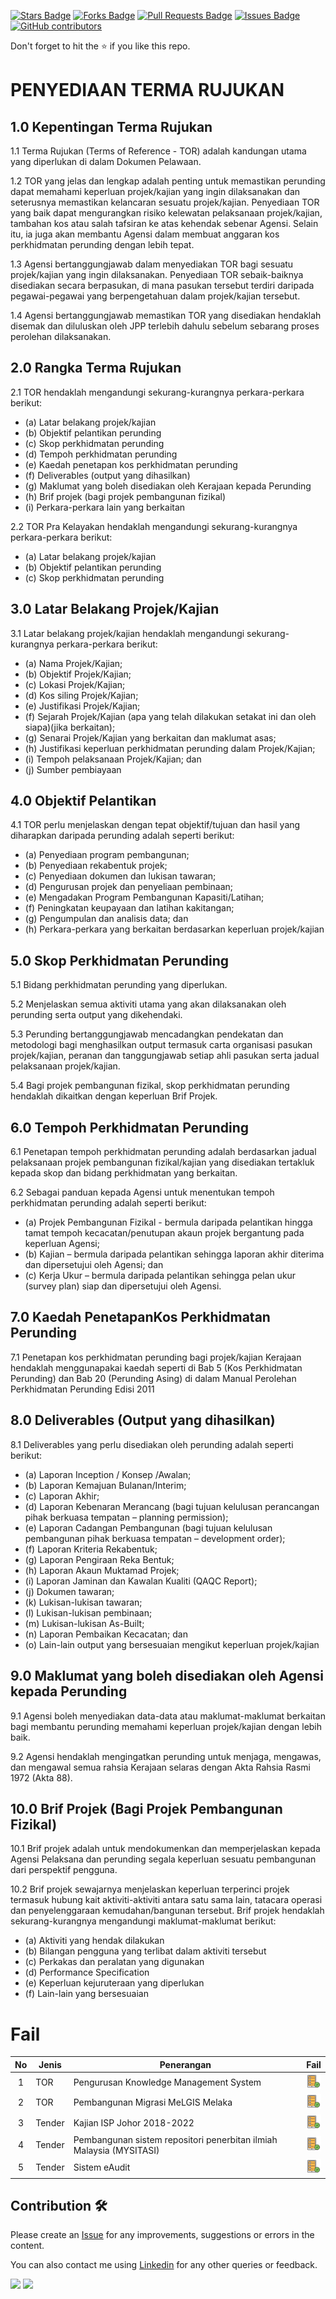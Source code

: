 <a href="https://github.com/drshahizan/myTOR/stargazers"><img src="https://img.shields.io/github/stars/drshahizan/myTOR" alt="Stars Badge"/></a>
<a href="https://github.com/drshahizan/myTOR/network/members"><img src="https://img.shields.io/github/forks/drshahizan/myTOR" alt="Forks Badge"/></a>
<a href="https://github.com/drshahizan/myTOR/pulls"><img src="https://img.shields.io/github/issues-pr/drshahizan/myTOR" alt="Pull Requests Badge"/></a>
<a href="https://github.com/drshahizan/myTOR"><img src="https://img.shields.io/github/issues/drshahizan/myTOR" alt="Issues Badge"/></a>
<a href="https://github.com/drshahizan/myTOR/graphs/contributors"><img alt="GitHub contributors" src="https://img.shields.io/github/contributors/drshahizan/myTOR?color=2b9348"></a>

Don't forget to hit the :star: if you like this repo.

# PENYEDIAAN TERMA RUJUKAN

## 1.0 Kepentingan Terma Rujukan

1.1 Terma Rujukan (Terms of Reference - TOR) adalah kandungan utama yang diperlukan di dalam Dokumen Pelawaan.

1.2 TOR yang jelas dan lengkap adalah penting untuk memastikan perunding dapat memahami keperluan projek/kajian yang ingin dilaksanakan dan seterusnya memastikan kelancaran sesuatu projek/kajian. Penyediaan TOR yang baik dapat mengurangkan risiko kelewatan pelaksanaan projek/kajian, tambahan kos atau salah tafsiran ke atas kehendak sebenar Agensi. Selain itu, ia juga akan membantu Agensi dalam membuat anggaran kos perkhidmatan perunding dengan lebih tepat.

1.3 Agensi bertanggungjawab dalam menyediakan TOR bagi sesuatu projek/kajian yang ingin dilaksanakan. Penyediaan TOR sebaik-baiknya disediakan secara berpasukan, di mana pasukan tersebut terdiri daripada pegawai-pegawai yang berpengetahuan dalam projek/kajian tersebut.

1.4 Agensi bertanggungjawab memastikan TOR yang disediakan hendaklah disemak dan diluluskan oleh JPP terlebih dahulu sebelum sebarang proses perolehan dilaksanakan.

## 2.0 Rangka Terma Rujukan

2.1 TOR hendaklah mengandungi sekurang-kurangnya perkara-perkara berikut:
- (a) Latar belakang projek/kajian
- (b) Objektif pelantikan perunding
- (c) Skop perkhidmatan perunding
- (d) Tempoh perkhidmatan perunding
- (e) Kaedah penetapan kos perkhidmatan perunding
- (f) Deliverables (output yang dihasilkan)
- (g) Maklumat yang boleh disediakan oleh Kerajaan kepada Perunding
- (h) Brif projek (bagi projek pembangunan fizikal)
- (i) Perkara-perkara lain yang berkaitan

2.2 TOR Pra Kelayakan hendaklah mengandungi sekurang-kurangnya perkara-perkara berikut:
- (a) Latar belakang projek/kajian
- (b) Objektif pelantikan perunding
- (c) Skop perkhidmatan perunding

## 3.0 Latar Belakang Projek/Kajian

3.1 Latar belakang projek/kajian hendaklah mengandungi sekurang-kurangnya perkara-perkara berikut:
- (a) Nama Projek/Kajian;
- (b) Objektif Projek/Kajian;
- (c) Lokasi Projek/Kajian;
- (d) Kos siling Projek/Kajian;
- (e) Justifikasi Projek/Kajian;
- (f) Sejarah Projek/Kajian (apa yang telah dilakukan setakat ini dan oleh siapa)(jika berkaitan);
- (g) Senarai Projek/Kajian yang berkaitan dan maklumat asas;
- (h) Justifikasi keperluan perkhidmatan perunding dalam Projek/Kajian;
- (i) Tempoh pelaksanaan Projek/Kajian; dan
- (j) Sumber pembiayaan

## 4.0 Objektif Pelantikan

4.1 TOR perlu menjelaskan dengan tepat objektif/tujuan dan hasil yang diharapkan daripada perunding adalah seperti berikut:
- (a) Penyediaan program pembangunan;
- (b) Penyediaan rekabentuk projek;
- (c) Penyediaan dokumen dan lukisan tawaran;
- (d) Pengurusan projek dan penyeliaan pembinaan;
- (e) Mengadakan Program Pembangunan Kapasiti/Latihan;
- (f) Peningkatan keupayaan dan latihan kakitangan;
- (g) Pengumpulan dan analisis data; dan
- (h) Perkara-perkara yang berkaitan berdasarkan keperluan projek/kajian

## 5.0 Skop Perkhidmatan Perunding

5.1 Bidang perkhidmatan perunding yang diperlukan.

5.2 Menjelaskan semua aktiviti utama yang akan dilaksanakan oleh perunding serta output yang dikehendaki.

5.3 Perunding bertanggungjawab mencadangkan pendekatan dan metodologi bagi menghasilkan output termasuk carta organisasi pasukan projek/kajian, peranan dan tanggungjawab setiap ahli pasukan serta jadual pelaksanaan projek/kajian.

5.4 Bagi projek pembangunan fizikal, skop perkhidmatan perunding hendaklah dikaitkan dengan keperluan Brif Projek.

## 6.0 Tempoh Perkhidmatan Perunding

6.1 Penetapan tempoh perkhidmatan perunding adalah berdasarkan jadual pelaksanaan projek pembangunan fizikal/kajian yang disediakan tertakluk kepada skop dan bidang perkhidmatan yang berkaitan.

6.2 Sebagai panduan kepada Agensi untuk menentukan tempoh perkhidmatan perunding adalah seperti berikut:
- (a) Projek Pembangunan Fizikal - bermula daripada pelantikan hingga tamat tempoh kecacatan/penutupan akaun projek bergantung pada keperluan Agensi;
- (b) Kajian – bermula daripada pelantikan sehingga laporan akhir diterima dan dipersetujui oleh Agensi; dan
- (c) Kerja Ukur – bermula daripada pelantikan sehingga pelan ukur (survey plan) siap dan dipersetujui oleh Agensi.

## 7.0 Kaedah PenetapanKos Perkhidmatan Perunding

7.1 Penetapan kos perkhidmatan perunding bagi projek/kajian Kerajaan hendaklah menggunapakai kaedah seperti di Bab 5 (Kos Perkhidmatan Perunding) dan Bab 20 (Perunding Asing) di dalam Manual Perolehan Perkhidmatan Perunding Edisi 2011

## 8.0 Deliverables (Output yang dihasilkan)

8.1 Deliverables yang perlu disediakan oleh perunding adalah seperti berikut:
- (a) Laporan Inception / Konsep /Awalan;
- (b) Laporan Kemajuan Bulanan/Interim;
- (c) Laporan Akhir;
- (d) Laporan Kebenaran Merancang (bagi tujuan kelulusan perancangan pihak berkuasa tempatan – planning permission);
- (e) Laporan Cadangan Pembangunan (bagi tujuan kelulusan pembangunan pihak berkuasa tempatan – development order);
- (f) Laporan Kriteria Rekabentuk;
- (g) Laporan Pengiraan Reka Bentuk;
- (h) Laporan Akaun Muktamad Projek;
- (i) Laporan Jaminan dan Kawalan Kualiti (QAQC Report);
- (j) Dokumen tawaran;
- (k) Lukisan-lukisan tawaran;
- (l) Lukisan-lukisan pembinaan;
- (m) Lukisan-lukisan As-Built;
- (n) Laporan Pembaikan Kecacatan; dan
- (o) Lain-lain output yang bersesuaian mengikut keperluan projek/kajian

## 9.0 Maklumat yang boleh disediakan oleh Agensi kepada Perunding

9.1 Agensi boleh menyediakan data-data atau maklumat-maklumat berkaitan bagi membantu perunding memahami keperluan projek/kajian dengan lebih baik.

9.2 Agensi hendaklah mengingatkan perunding untuk menjaga, mengawas, dan mengawal semua rahsia Kerajaan selaras dengan Akta Rahsia Rasmi 1972 (Akta 88).

## 10.0 Brif Projek (Bagi Projek Pembangunan Fizikal)

10.1 Brif projek adalah untuk mendokumenkan dan memperjelaskan kepada Agensi Pelaksana dan perunding segala keperluan sesuatu pembangunan dari perspektif pengguna.

10.2 Brif projek sewajarnya menjelaskan keperluan terperinci projek termasuk hubung kait aktiviti-aktiviti antara satu sama lain, tatacara operasi dan penyelenggaraan kemudahan/bangunan tersebut. Brif projek hendaklah sekurang-kurangnya mengandungi maklumat-maklumat berikut:
- (a) Aktiviti yang hendak dilakukan
- (b) Bilangan pengguna yang terlibat dalam aktiviti tersebut
- (c) Perkakas dan peralatan yang digunakan
- (d) Performance Specification
- (e) Keperluan kejuruteraan yang diperlukan
- (f) Lain-lain yang bersesuaian

# Fail

| No | Jenis |Penerangan |  Fail |
| :-----: | ------ | ------ | :-----: | 
| 1 | TOR | Pengurusan Knowledge Management System | <a href="./download/tor_kms.pdf" ><img src="./images/task.png" width="24px" height="24px" ></a> | 
| 2 | TOR | Pembangunan Migrasi MeLGIS Melaka| <a href="./download/TOR_SMG-Melaka.pdf" ><img src="./images/task.png" width="24px" height="24px" ></a> | 
| 3 | Tender | Kajian ISP Johor 2018-2022 | <a href="./download/ISP.pdf" ><img src="./images/task.png" width="24px" height="24px" ></a> | 
| 4 | Tender | Pembangunan sistem repositori penerbitan ilmiah Malaysia (MYSITASI) | <a href="./download/MySitasi.pdf" ><img src="./images/task.png" width="24px" height="24px" ></a> | 
| 5 | Tender | Sistem eAudit | <a href="./download/eAudit.xlsx" ><img src="./images/task.png" width="24px" height="24px" ></a> | 

## Contribution 🛠️
Please create an [Issue](https://github.com/drshahizan/myTOR/issues) for any improvements, suggestions or errors in the content.

You can also contact me using [Linkedin](https://www.linkedin.com/in/drshahizan/) for any other queries or feedback.

![](https://komarev.com/ghpvc/?username=drshahizan&label=Views&color=0e75b6&style=flat)
![](https://hit.yhype.me/github/profile?user_id=81284918)

